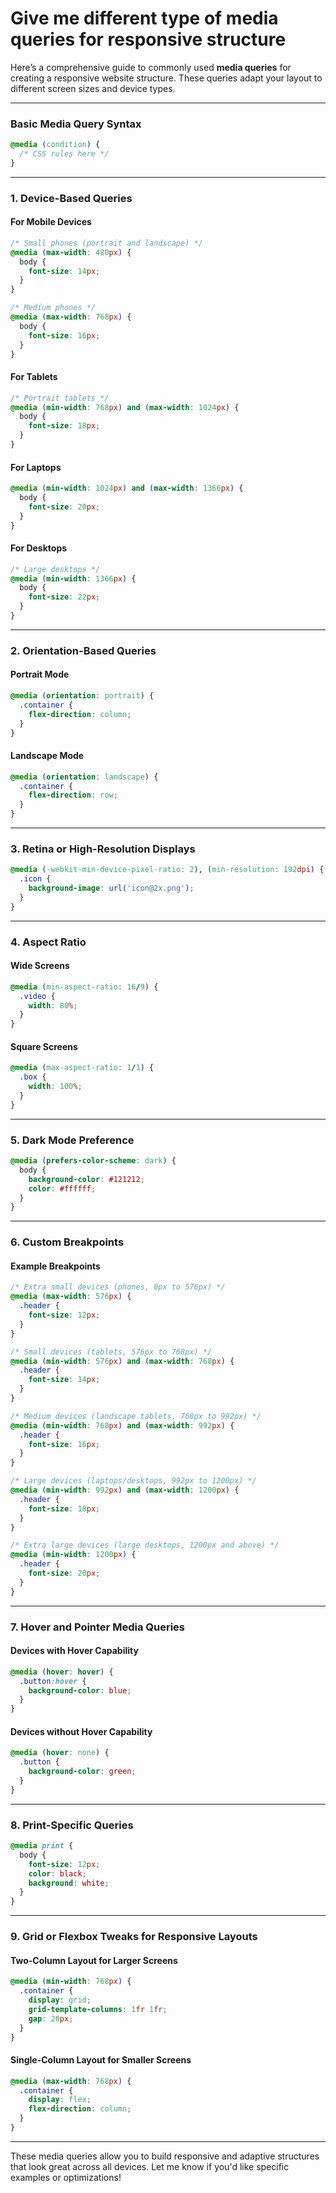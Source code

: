 # Give me different type of media queries for responsive structure

Here’s a comprehensive guide to commonly used **media queries** for creating a responsive website structure. These queries adapt your layout to different screen sizes and device types.

---

### **Basic Media Query Syntax**

```css
@media (condition) {
  /* CSS rules here */
}
```

---

### **1. Device-Based Queries**

#### **For Mobile Devices**

```css
/* Small phones (portrait and landscape) */
@media (max-width: 480px) {
  body {
    font-size: 14px;
  }
}

/* Medium phones */
@media (max-width: 768px) {
  body {
    font-size: 16px;
  }
}
```

#### **For Tablets**

```css
/* Portrait tablets */
@media (min-width: 768px) and (max-width: 1024px) {
  body {
    font-size: 18px;
  }
}
```

#### **For Laptops**

```css
@media (min-width: 1024px) and (max-width: 1366px) {
  body {
    font-size: 20px;
  }
}
```

#### **For Desktops**

```css
/* Large desktops */
@media (min-width: 1366px) {
  body {
    font-size: 22px;
  }
}
```

---

### **2. Orientation-Based Queries**

#### **Portrait Mode**

```css
@media (orientation: portrait) {
  .container {
    flex-direction: column;
  }
}
```

#### **Landscape Mode**

```css
@media (orientation: landscape) {
  .container {
    flex-direction: row;
  }
}
```

---

### **3. Retina or High-Resolution Displays**

```css
@media (-webkit-min-device-pixel-ratio: 2), (min-resolution: 192dpi) {
  .icon {
    background-image: url('icon@2x.png');
  }
}
```

---

### **4. Aspect Ratio**

#### **Wide Screens**

```css
@media (min-aspect-ratio: 16/9) {
  .video {
    width: 80%;
  }
}
```

#### **Square Screens**

```css
@media (max-aspect-ratio: 1/1) {
  .box {
    width: 100%;
  }
}
```

---

### **5. Dark Mode Preference**

```css
@media (prefers-color-scheme: dark) {
  body {
    background-color: #121212;
    color: #ffffff;
  }
}
```

---

### **6. Custom Breakpoints**

#### **Example Breakpoints**

```css
/* Extra small devices (phones, 0px to 576px) */
@media (max-width: 576px) {
  .header {
    font-size: 12px;
  }
}

/* Small devices (tablets, 576px to 768px) */
@media (min-width: 576px) and (max-width: 768px) {
  .header {
    font-size: 14px;
  }
}

/* Medium devices (landscape tablets, 768px to 992px) */
@media (min-width: 768px) and (max-width: 992px) {
  .header {
    font-size: 16px;
  }
}

/* Large devices (laptops/desktops, 992px to 1200px) */
@media (min-width: 992px) and (max-width: 1200px) {
  .header {
    font-size: 18px;
  }
}

/* Extra large devices (large desktops, 1200px and above) */
@media (min-width: 1200px) {
  .header {
    font-size: 20px;
  }
}
```

---

### **7. Hover and Pointer Media Queries**

#### **Devices with Hover Capability**

```css
@media (hover: hover) {
  .button:hover {
    background-color: blue;
  }
}
```

#### **Devices without Hover Capability**

```css
@media (hover: none) {
  .button {
    background-color: green;
  }
}
```

---

### **8. Print-Specific Queries**

```css
@media print {
  body {
    font-size: 12px;
    color: black;
    background: white;
  }
}
```

---

### **9. Grid or Flexbox Tweaks for Responsive Layouts**

#### **Two-Column Layout for Larger Screens**

```css
@media (min-width: 768px) {
  .container {
    display: grid;
    grid-template-columns: 1fr 1fr;
    gap: 20px;
  }
}
```

#### **Single-Column Layout for Smaller Screens**

```css
@media (max-width: 768px) {
  .container {
    display: flex;
    flex-direction: column;
  }
}
```

---

These media queries allow you to build responsive and adaptive structures that look great across all devices. Let me know if you'd like specific examples or optimizations!
